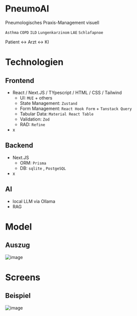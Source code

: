 # PneumoAI
Pneumologisches Praxis-Management visuell

`Asthma` `COPD` `ILD` `Lungenkarzinom` `LAE` `Schlafapnoe`

Patient <-> Arzt <-> KI

# Technologien
## Frontend
- React / Next.JS / TYpescript / HTML / CSS / Tailwind
  - UI: `MUI` + others
  - State Management: `Zustand`
  - Form Management: `React Hook Form` + `Tanstack Query`
  - Tabular Data: `Material React Table`
  - Validation: `Zod`
  - RAD: `Refine`
- x
## Backend
- Next.JS
  - ORM: `Prisma`
  - DB: `sqlite` , `PostgeSQL`
- x
## AI
- local LLM via Ollama
- RAG

# Model
## Auszug
![image](https://github.com/user-attachments/assets/189b25da-ed26-4aea-8f8d-18337948028d)

# Screens
## Beispiel
![image](https://github.com/user-attachments/assets/1e737bd7-c3fc-426a-b0a9-86300e9e3cf2)

